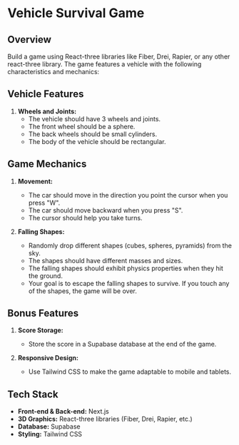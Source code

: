 # Vehicle Survival Game

## Overview
Build a game using React-three libraries like Fiber, Drei, Rapier, or any other react-three library. The game features a vehicle with the following characteristics and mechanics:

## Vehicle Features
1. **Wheels and Joints:**
   - The vehicle should have 3 wheels and joints.
   - The front wheel should be a sphere.
   - The back wheels should be small cylinders.
   - The body of the vehicle should be rectangular.

## Game Mechanics
1. **Movement:**
   - The car should move in the direction you point the cursor when you press "W".
   - The car should move backward when you press "S".
   - The cursor should help you take turns.

2. **Falling Shapes:**
   - Randomly drop different shapes (cubes, spheres, pyramids) from the sky.
   - The shapes should have different masses and sizes.
   - The falling shapes should exhibit physics properties when they hit the ground.
   - Your goal is to escape the falling shapes to survive. If you touch any of the shapes, the game will be over.

## Bonus Features
1. **Score Storage:**
   - Store the score in a Supabase database at the end of the game.

2. **Responsive Design:**
   - Use Tailwind CSS to make the game adaptable to mobile and tablets.

## Tech Stack
- **Front-end & Back-end:** Next.js
- **3D Graphics:** React-three libraries (Fiber, Drei, Rapier, etc.)
- **Database:** Supabase
- **Styling:** Tailwind CSS
